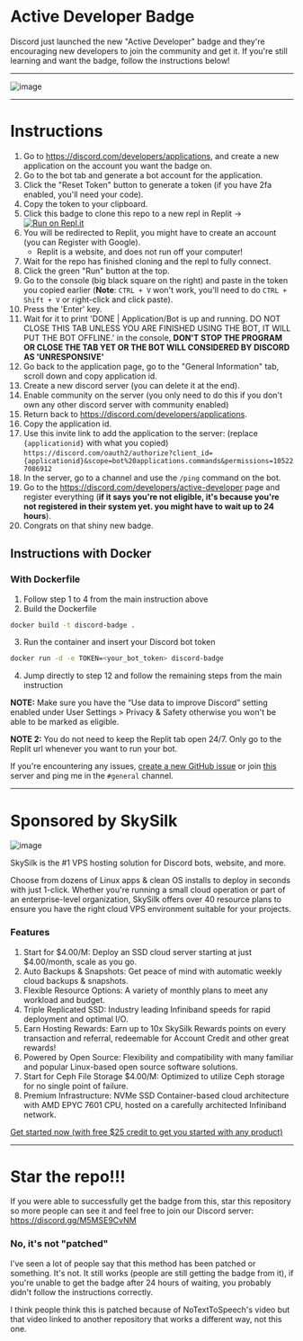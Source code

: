 
# Active Developer Badge
Discord just launched the new "Active Developer" badge and they're encouraging new developers to join the community and get it.
If you're still learning and want the badge, follow the instructions below!




--------------------------------------

![image](https://i.imgur.com/z6jzw4C.png)

--------------------------------------



# Instructions
1. Go to https://discord.com/developers/applications, and create a new application on the account you want the badge on.
2. Go to the bot tab and generate a bot account for the application.
3. Click the "Reset Token" button to generate a token (if you have 2fa enabled, you'll need your code).
4. Copy the token to your clipboard.
5. Click this badge to clone this repo to a new repl in Replit -> [![Run on Repl.it](https://replit.com/badge/github/hackermondev/discord-active-developer-badge)](https://replit.com/new/github/hackermondev/discord-active-developer-badge)
6. You will be redirected to Replit, you might have to create an account (you can Register with Google).
    - Replit is a website, and does not run off your computer! 
7. Wait for the repo has finished cloning and the repl to fully connect.
8. Click the green "Run" button at the top.
9. Go to the console (big black square on the right) and paste in the token you copied earlier (**Note**: ``CTRL + V`` won't work, you'll need to do ``CTRL + Shift + V`` or right-click and click paste).
10. Press the 'Enter' key.
11. Wait for it to print 'DONE | Application/Bot is up and running. DO NOT CLOSE THIS TAB UNLESS YOU ARE FINISHED USING THE BOT, IT WILL PUT THE BOT OFFLINE.' in the console, **DON'T STOP THE PROGRAM OR CLOSE THE TAB YET OR THE BOT WILL CONSIDERED BY DISCORD AS 'UNRESPONSIVE'**
12. Go back to the application page, go to the "General Information" tab, scroll down and copy application id.
13. Create a new discord server (you can delete it at the end).
14. Enable community on the server (you only need to do this if you don't own any other discord server with community enabled)
15. Return back to https://discord.com/developers/applications.
16. Copy the application id.
17. Use this invite link to add the application to the server: (replace ``{applicationid}`` with what you copied) ``https://discord.com/oauth2/authorize?client_id={applicationid}&scope=bot%20applications.commands&permissions=105227086912``
18. In the server, go to a channel and use the ``/ping`` command on the bot.
19. Go to the <https://discord.com/developers/active-developer> page and register everything (**if it says you're not eligible, it's because you're not registered in their system yet. you might have to wait up to 24 hours**).
20. Congrats on that shiny new badge.

## Instructions with Docker
### With Dockerfile
1. Follow step 1 to 4 from the main instruction above
2. Build the Dockerfile
```bash
docker build -t discord-badge .
```
3. Run the container and insert your Discord bot token
```bash
docker run -d -e TOKEN=<your_bot_token> discord-badge
```
4. Jump directly to step 12 and follow the remaining steps from the main instruction


**NOTE:** Make sure you have the “Use data to improve Discord” setting enabled under User Settings > Privacy & Safety otherwise you won't be able to be marked as eligible.

**NOTE 2:** You do not need to keep the Replit tab open 24/7. Only go to the Replit url whenever you want to run your bot.

If you're encountering any issues, [create a new GitHub issue](https://github.com/hackermondev/discord-active-developer/issues) or join [this](https://discord.gg/M5MSE9CvNM) server and ping me in the `#general` channel.


--------------------------------------
# Sponsored by **SkySilk**
![image](https://user-images.githubusercontent.com/60828015/221383603-31059a63-17bd-44d7-a1c6-8bde84faaf14.png)

SkySilk is the #1 VPS hosting solution for Discord bots, website, and more. 

Choose from dozens of Linux apps & clean OS installs to deploy in seconds with just 1-click. Whether you're running a small cloud operation or part of an enterprise-level organization, SkySilk offers over 40 resource plans to ensure you have the right cloud VPS environment suitable for your projects.

### Features
1. Start for $4.00/M: Deploy an SSD cloud server starting at just $4.00/month, scale as you go.
2. Auto Backups & Snapshots: Get peace of mind with automatic weekly cloud backups & snapshots.
3. Flexible Resource Options: A variety of monthly plans to meet any workload and budget.
4. Triple Replicated SSD: Industry leading Infiniband speeds for rapid deployment and optimal I/O.
5. Earn Hosting Rewards: Earn up to 10x SkySilk Rewards points on every transaction and referral, redeemable for Account Credit and other great rewards!
6. Powered by Open Source: Flexibility and compatibility with many familiar and popular Linux-based open source software solutions.
7. Start for Ceph File Storage $4.00/M: Optimized to utilize Ceph storage for no single point of failure.
8. Premium Infrastructure: NVMe SSD Container-based cloud architecture with AMD EPYC 7601 CPU, hosted on a carefully architected Infiniband network.

[Get started now (with free $25 credit to get you started with any product)](https://www.skysilk.com/ref/hdOgCmOaSB)

--------------------------------------


# Star the repo!!!
If you were able to successfully get the badge from this, star this repository so more people can see it and feel free to join our Discord server: https://discord.gg/M5MSE9CvNM

### No, it's not "patched"
I've seen a lot of people say that this method has been patched or something. It's not. It still works (people are still getting the badge from it), if you're unable to get the badge after 24 hours of waiting, you probably didn't follow the instructions correctly.

I think people think this is patched because of NoTextToSpeech's video but that video linked to another repository that works a different way, not this one.
